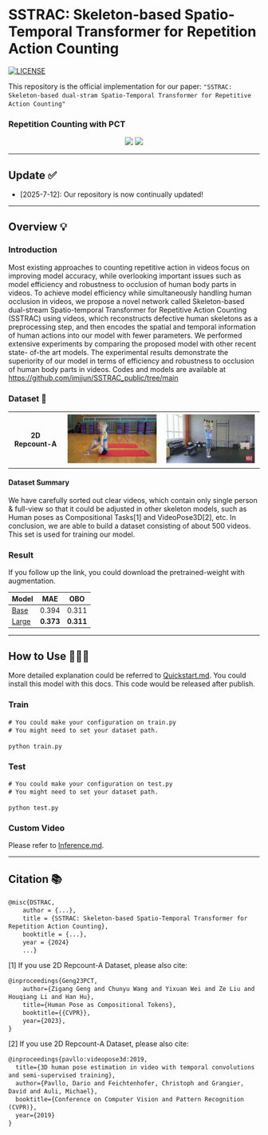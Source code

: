 # SSTRAC: Skeleton-based Spatio-Temporal Transformer for Repetition Action Counting
[![LICENSE](https://img.shields.io/badge/license-Anti%20996-blue.svg)](https://github.com/996icu/996.ICU/blob/master/LICENSE)

This repository is the official implementation for our paper: ` "SSTRAC: Skeleton-based dual-stram Spatio-Temporal Transformer for Repetitive Action Counting" `

### Repetition Counting with PCT
<p align="center">
    <img src="lib/src/demo1.gif", width="150">
    <img src="lib/src/demo2.gif", width="400">
</p>


---
## Update ✅

- [2025-7-12]: Our repository is now continually updated!
---
## Overview 💡

### Introduction 

Most existing approaches to counting repetitive action in videos focus on improving model accuracy, while overlooking important issues such as model efficiency and robustness to occlusion of human body parts in videos. To achieve model efficiency while simultaneously handling human occlusion in videos, we propose a novel network called Skeleton-based dual-stream Spatio-temporal Transformer for Repetitive Action Counting (SSTRAC) using videos, which reconstructs defective human skeletons as a preprocessing step, and then encodes the spatial and temporal information of human actions into our model with fewer parameters. We performed extensive experiments by comparing the proposed model with other recent state- of-the art models. The experimental results demonstrate the superiority of our model in terms of efficiency and robustness to occlusion of human body parts in videos. Codes and models are available at https://github.com/imjjun/SSTRAC_public/tree/main


### Dataset 💽

<table rule='none' align = 'center'>
    <tr>
        <td>
            <center>
                <strong>2D Repcount-A</strong>
            </center>
        </td>
        <td>
            <center>
                <img src='lib/src/demo3.gif' width = 300>
            </center>
        </td>
        <td>
            <center>
                <img src='lib/src/demo4.gif' width = 300>
            </center>
        </td>
    </tr>
</table>

#### Dataset Summary

We have carefully sorted out clear videos, which contain only single person & full-view so that it could be adjusted in other skeleton models, such as Human poses as Compositional Tasks[1] and VideoPose3D[2], etc. In conclusion, we are able to build a dataset consisting of about 500 videos. This set is used for training our model.

### Result

If you follow up the link, you could download the pretrained-weight with augmentation. 

|Model|MAE|OBO|
|------|:---:|:---:|
|[Base](https://github.com/imjjun/SSTRAC/)|0.394|0.311|
|[Large](https://github.com/imjjun/SSTRAC/)|**0.373**|**0.311**|

---
## How to Use 🙋🏻‍♂️

More detailed explanation could be referred to [Quickstart.md](./docs/Quickstart.md). You could install this model with this docs. This code would be released after publish.

### Train

```
# You could make your configuration on train.py
# You might need to set your dataset path.

python train.py
```

### Test
```
# You could make your configuration on test.py
# You might need to set your dataset path.

python test.py
```

### Custom Video

Please refer to [Inference.md](./docs/Inference.md).

---
## Citation 📚

```
@misc{DSTRAC,
	author = {...},
	title = {SSTRAC: Skeleton-based Spatio-Temporal Transformer for Repetition Action Counting},
	booktitle = {...},
	year = {2024}
    ...}
```
[1] If you use 2D Repcount-A Dataset, please also cite:
```
@inproceedings{Geng23PCT,
	author={Zigang Geng and Chunyu Wang and Yixuan Wei and Ze Liu and Houqiang Li and Han Hu},
	title={Human Pose as Compositional Tokens},
	booktitle={{CVPR}},
	year={2023}, 
}
```
[2] If you use 2D Repcount-A Dataset, please also cite:
```
@inproceedings{pavllo:videopose3d:2019,
  title={3D human pose estimation in video with temporal convolutions and semi-supervised training},
  author={Pavllo, Dario and Feichtenhofer, Christoph and Grangier, David and Auli, Michael},
  booktitle={Conference on Computer Vision and Pattern Recognition (CVPR)},
  year={2019}
}
```
